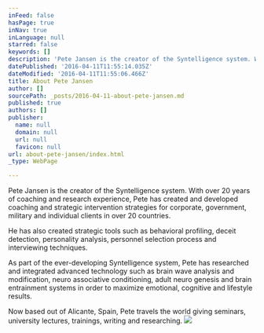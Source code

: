 ```yaml
---
inFeed: false
hasPage: true
inNav: true
inLanguage: null
starred: false
keywords: []
description: 'Pete Jansen is the creator of the Syntelligence system. With over 20 years of coaching and research experience, Pete has created and developed coaching and strategic intervention strategies for corporate, government, military and individual clients in over 20 countries.'
datePublished: '2016-04-11T11:55:14.035Z'
dateModified: '2016-04-11T11:55:06.466Z'
title: About Pete Jansen
author: []
sourcePath: _posts/2016-04-11-about-pete-jansen.md
published: true
authors: []
publisher:
  name: null
  domain: null
  url: null
  favicon: null
url: about-pete-jansen/index.html
_type: WebPage

---
```

Pete Jansen is the creator of the Syntelligence system. With over 20 years of coaching and research experience, Pete has created and developed coaching and strategic intervention strategies for corporate, government, military and individual clients in over 20 countries.

He has also created strategic tools such as behavioral profiling, deceit detection, personality analysis, personnel selection process and interviewing techniques.

As part of the ever-developing Syntelligence system, Pete has researched and integrated advanced technology such as brain wave analysis and modification, neuro associative conditioning, adult neuro genesis and brain entrainment systems in order to maximize emotional, cognitive and lifestyle results.

Now based out of Alicante, Spain, Pete travels the world giving seminars, university lectures, trainings, writing and researching.
![](https://the-grid-user-content.s3-us-west-2.amazonaws.com/0dab1f4e-748f-4e3f-9e57-7731a78972f1.jpg)